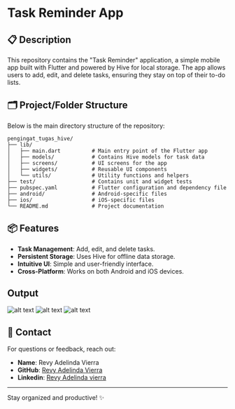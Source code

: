# Task Reminder App

## 📋 Description
This repository contains the "Task Reminder" application, a simple mobile app built with Flutter and powered by Hive for local storage. The app allows users to add, edit, and delete tasks, ensuring they stay on top of their to-do lists.

## 🗂️ Project/Folder Structure
Below is the main directory structure of the repository:

```
pengingat_tugas_hive/
├── lib/
│   ├── main.dart          # Main entry point of the Flutter app
│   ├── models/            # Contains Hive models for task data
│   ├── screens/           # UI screens for the app
│   ├── widgets/           # Reusable UI components
│   └── utils/             # Utility functions and helpers
├── test/                  # Contains unit and widget tests
├── pubspec.yaml           # Flutter configuration and dependency file
├── android/               # Android-specific files
├── ios/                   # iOS-specific files
└── README.md              # Project documentation
```

## 📦 Features
- **Task Management**: Add, edit, and delete tasks.
- **Persistent Storage**: Uses Hive for offline data storage.
- **Intuitive UI**: Simple and user-friendly interface.
- **Cross-Platform**: Works on both Android and iOS devices.

## Output
![alt text](https://github.com/revyadelindavierra/pengingat_tugas_hive/blob/main/Screenshot%202024-11-09%20140652.png?raw=true)
![alt text](https://github.com/revyadelindavierra/pengingat_tugas_hive/blob/main/Screenshot%202024-11-09%20140601.png?raw=true)
![alt text](https://github.com/revyadelindavierra/pengingat_tugas_hive/blob/main/Screenshot%202024-11-09%20140745.png?raw=true)


## 📧 Contact
For questions or feedback, reach out:
- **Name**: Revy Adelinda Vierra
- **GitHub**: [Revy Adelinda Vierra](https://github.com/revyadelindavierra)
- **Linkedin**: [Revy Adelinda vierra](www.linkedin.com/in/revyvierra)

---

Stay organized and productive! ✨


